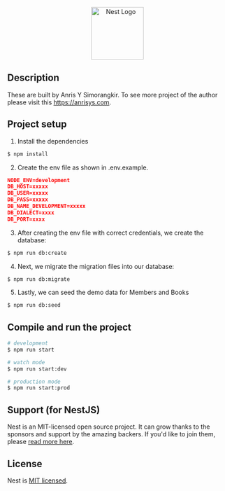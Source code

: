 <p align="center">
  <a href="http://nestjs.com/" target="blank"><img src="https://nestjs.com/img/logo-small.svg" width="120" alt="Nest Logo" /></a>
</p>

## Description

These are built by Anris Y Simorangkir. To see more project of the author please visit this https://anrisys.com.

## Project setup

1. Install the dependencies

```bash
$ npm install
```

2. Create the env file as shown in .env.example.

```json
NODE_ENV=development
DB_HOST=xxxxx
DB_USER=xxxxx
DB_PASS=xxxxx
DB_NAME_DEVELOPMENT=xxxxx
DB_DIALECT=xxxx
DB_PORT=xxxx
```

3. After creating the env file with correct credentials, we create the database:

```bash
$ npm run db:create
```

4. Next, we migrate the migration files into our database:

```bash
$ npm run db:migrate
```

5. Lastly, we can seed the demo data for Members and Books

```bash
$ npm run db:seed
```

## Compile and run the project

```bash
# development
$ npm run start

# watch mode
$ npm run start:dev

# production mode
$ npm run start:prod
```

## Support (for NestJS)

Nest is an MIT-licensed open source project. It can grow thanks to the sponsors and support by the amazing backers. If you'd like to join them, please [read more here](https://docs.nestjs.com/support).

## License

Nest is [MIT licensed](https://github.com/nestjs/nest/blob/master/LICENSE).
